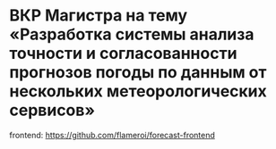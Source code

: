 #  ВКР Магистра на тему «Разработка системы анализа точности и согласованности прогнозов погоды по данным от нескольких метеорологических сервисов»
frontend: https://github.com/flameroi/forecast-frontend
